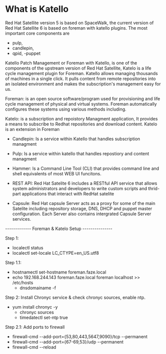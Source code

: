 <h1> What is Katello</h1>

Red Hat Satellite version 5 is based on SpaceWalk, the current version of Red Hat Satellite 6 is based on foreman with katello plugins. 
The most important core components are 
- pulp, 
- candlepin, 
- qpid, 
-puppet





Katello Patch Management or Foreman with Katello, is one of the components of the upstream version of Red Hat Satellite, Katelo is a life cycle management plugin for Foreman. Katello allows managing thousands of machines in a single click. It pulls content from remote repositories into an isolated environment and makes the subscription's management easy for us.




Foreman:
is an open source software/program used for provisioning and life cycle management of physical and virtual systems.
Foreman automatically configures these systems using various methods including.


Katelo: 
is a subscription and repoistory Managment application, It provides a means to subscribe to Redhat repositories and download content.
Katelo is an extension in Foreman


- Candlepin: 
Is a service within Katello that handles subscription managment

- Pulp:
Is a service within katello that handles repostiory and content managment

- Hammer:
Is a Command Line Tool (CLI) that provides command line and shell equivalents of most WEB UI funcitons.

- REST API:
Red Hat Satelite 6 includes a RESTful API service that allows system administrators and developers to write custom scripts and thrid-part applications that interact with RedHat satelite

- Capsule:
Red Hat capsule Server acts as a proxy for some of the main Satelite including repository storage, DNS, DHCP and puppet master configuration. Each Server also contains intergrated Capsule Server services.




------------- Foreman & Katelo Setup ---------------

Step 1: 
- localectl status
 - localectl set-locale LC_CTYPE=en_US.utf8

Step 1.1:
- hostnamectl set-hostname foreman.faze.local
 - echo 192.168.244.143 foreman.faze.local foreman localhost >> /etc/hosts
   - dnsdomainame -f

Step 2: Install Chronyc service & check chronyc sources, enable ntp.
- yum install chronyc -y
  - chronyc sources
  - timedatectl set-ntp true

Step 2.1: Add ports to firewall
  - firewall-cmd --add-port={53,80,443,5647,9090}/tcp --permanent
  - firewall-cmd --add-port={67-69,53}/udp --permanent
  - firewall-cmd --reload